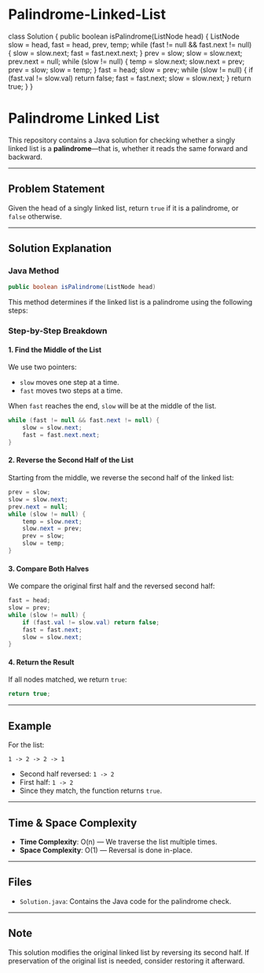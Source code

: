 # Palindrome-Linked-List
class Solution {
    public boolean isPalindrome(ListNode head) {
        ListNode slow = head, fast = head, prev, temp;
        while (fast != null && fast.next != null) {
            slow = slow.next;
            fast = fast.next.next;
        }
        prev = slow;
        slow = slow.next;
        prev.next = null;
        while (slow != null) {
            temp = slow.next;
            slow.next = prev;
            prev = slow;
            slow = temp;
        }
        fast = head;
        slow = prev;
        while (slow != null) {
            if (fast.val != slow.val) return false;
            fast = fast.next;
            slow = slow.next;
        }
        return true;
    }
}


# Palindrome Linked List

This repository contains a Java solution for checking whether a singly linked list is a **palindrome**—that is, whether it reads the same forward and backward.

---

## Problem Statement

Given the head of a singly linked list, return `true` if it is a palindrome, or `false` otherwise.

---

## Solution Explanation

### Java Method

```java
public boolean isPalindrome(ListNode head)
```

This method determines if the linked list is a palindrome using the following steps:

### Step-by-Step Breakdown

#### 1. **Find the Middle of the List**

We use two pointers:

* `slow` moves one step at a time.
* `fast` moves two steps at a time.

When `fast` reaches the end, `slow` will be at the middle of the list.

```java
while (fast != null && fast.next != null) {
    slow = slow.next;
    fast = fast.next.next;
}
```

#### 2. **Reverse the Second Half of the List**

Starting from the middle, we reverse the second half of the linked list:

```java
prev = slow;
slow = slow.next;
prev.next = null;
while (slow != null) {
    temp = slow.next;
    slow.next = prev;
    prev = slow;
    slow = temp;
}
```

#### 3. **Compare Both Halves**

We compare the original first half and the reversed second half:

```java
fast = head;
slow = prev;
while (slow != null) {
    if (fast.val != slow.val) return false;
    fast = fast.next;
    slow = slow.next;
}
```

#### 4. **Return the Result**

If all nodes matched, we return `true`:

```java
return true;
```

---

## Example

For the list:

```
1 -> 2 -> 2 -> 1
```

* Second half reversed: `1 -> 2`
* First half: `1 -> 2`
* Since they match, the function returns `true`.

---

## Time & Space Complexity

* **Time Complexity**: O(n) — We traverse the list multiple times.
* **Space Complexity**: O(1) — Reversal is done in-place.

---

## Files

* `Solution.java`: Contains the Java code for the palindrome check.

---

## Note

This solution modifies the original linked list by reversing its second half. If preservation of the original list is needed, consider restoring it afterward.
